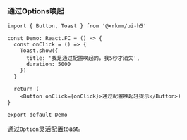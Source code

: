 ### 通过Options唤起

```tsx
import { Button, Toast } from '@xrkmm/ui-h5'

const Demo: React.FC = () => {
  const onClick = () => {
    Toast.show({
      title: '我是通过配置唤起的，我5秒才消失',
      duration: 5000
    })
  }

  return (
    <Button onClick={onClick}>通过配置唤起轻提示</Button>)
}

export default Demo
```
通过`Option`灵活配置toast。
